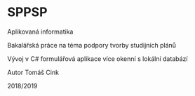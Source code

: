 # SPPSP
Aplikovaná informatika

Bakalářská práce na téma podpory tvorby studijních plánů

Vývoj v C# formulářová aplikace více okenní s lokální databází

Autor Tomáš Cink

2018/2019
